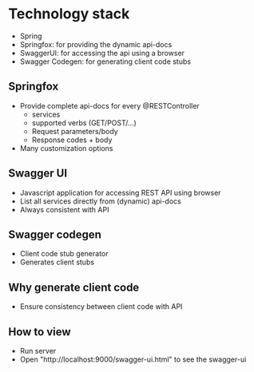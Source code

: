 # Technology stack
- Spring
- Springfox: for providing the dynamic api-docs
- SwaggerUI: for accessing the api using a browser
- Swagger Codegen: for generating client code stubs

## Springfox
- Provide complete api-docs for every @RESTController
    - services
    - supported verbs (GET/POST/...)
    - Request parameters/body
    - Response codes + body
- Many customization options

## Swagger UI
- Javascript application for accessing REST API using browser
- List all services directly from (dynamic) api-docs
- Always consistent with API

## Swagger codegen
- Client code stub generator
- Generates client stubs

## Why generate client code
- Ensure consistency between client code with API

## How to view
- Run server
- Open "http://localhost:9000/swagger-ui.html" to see the swagger-ui
